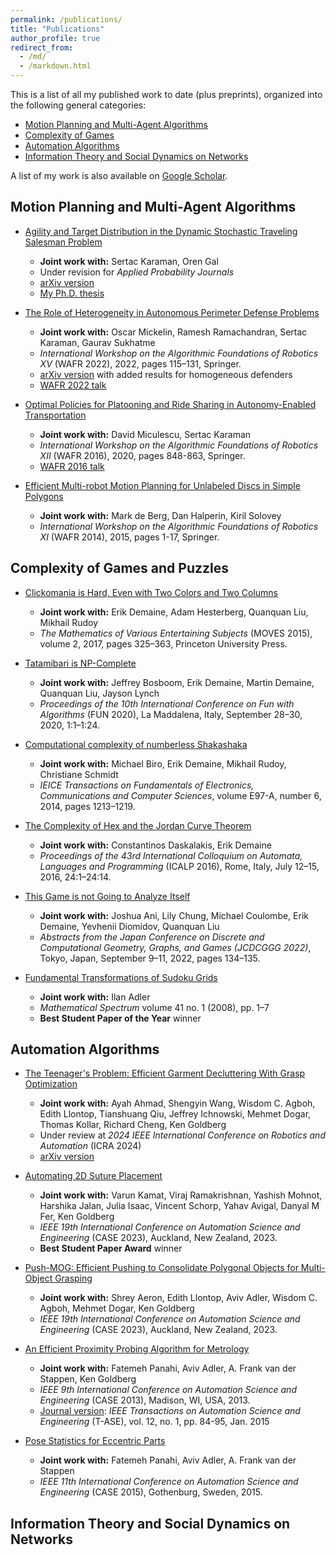 ```yaml
---
permalink: /publications/
title: "Publications"
author_profile: true
redirect_from: 
  - /md/
  - /markdown.html
---
```


This is a list of all my published work to date (plus preprints), organized into the following general categories:
* <a href="#mp_ma_algs">Motion Planning and Multi-Agent Algorithms</a>
* <a href="#complexity_of_games">Complexity of Games</a>
* <a href="#automation_algorithms">Automation Algorithms</a>
* <a href="#information_networks">Information Theory and Social Dynamics on Networks</a>

A list of my work is also available on [Google Scholar](https://scholar.google.nl/citations?user=_fFmB3oAAAAJ&hl=en).


## Motion Planning and Multi-Agent Algorithms<a id="mp_ma_algs"> </a>

* [Agility and Target Distribution in the Dynamic Stochastic Traveling Salesman Problem](https://aadler1561.github.io/files/mp_ma_algs/dynamic_tsp.pdf)
  * <b>Joint work with:</b> Sertac Karaman, Oren Gal
  * Under revision for <i>Applied Probability Journals</i>
  * [arXiv version](https://arxiv.org/abs/2302.00243)
  * [My Ph.D. thesis](https://dspace.mit.edu/bitstream/handle/1721.1/150313/Adler-adlera-PhD-EECS-2023-thesis.pdf?sequence=1)

* [The Role of Heterogeneity in Autonomous Perimeter Defense Problems](https://aadler1561.github.io/files/mp_ma_algs/heterogeneity.pdf)
  * <b>Joint work with:</b> Oscar Mickelin, Ramesh Ramachandran, Sertac Karaman, Gaurav Sukhatme
  * <i>International Workshop on the Algorithmic Foundations of Robotics XV</i> (WAFR 2022), 2022, pages 115–131, Springer.
  * [arXiv version](https://arxiv.org/abs/2202.10433) with added results for homogeneous defenders
  * [WAFR 2022 talk](https://www.youtube.com/watch?v=ZNBNyxomC6A&t=3172s)


* [Optimal Policies for Platooning and Ride Sharing in Autonomy-Enabled Transportation](https://aadler1561.github.io/files/mp_ma_algs/platooning.pdf)
  * <b>Joint work with:</b> David Miculescu, Sertac Karaman
  * <i>International Workshop on the Algorithmic Foundations of Robotics XII</i> (WAFR 2016), 2020, pages 848-863, Springer.
  * [WAFR 2016 talk](https://www.youtube.com/watch?v=OI67KTwkB54)

* [Efficient Multi-robot Motion Planning for Unlabeled Discs in Simple Polygons](https://aadler1561.github.io/files/mp_ma_algs/unlabeled_mrmp.pdf)
  * <b>Joint work with:</b> Mark de Berg, Dan Halperin, Kiril Solovey
  * <i>International Workshop on the Algorithmic Foundations of Robotics XI</i> (WAFR 2014), 2015, pages 1-17, Springer.


## Complexity of Games and Puzzles<a id="complexity_of_games"> </a>

* [Clickomania is Hard, Even with Two Colors and Two Columns](https://aadler1561.github.io/files/complexity_games/clickomania.pdf)
  * <b>Joint work with:</b> Erik Demaine, Adam Hesterberg, Quanquan Liu, Mikhail Rudoy
  * <i> The Mathematics of Various Entertaining Subjects</i> (MOVES 2015), volume 2, 2017, pages 325–363, Princeton University Press.

* [Tatamibari is NP-Complete](https://aadler1561.github.io/files/complexity_games/tatamibari.pdf)
  * <b>Joint work with:</b> Jeffrey Bosboom, Erik Demaine, Martin Demaine, Quanquan Liu, Jayson Lynch
  * <i>Proceedings of the 10th International Conference on Fun with Algorithms</i> (FUN 2020), La Maddalena, Italy, September 28–30, 2020, 1:1–1:24.

* [Computational complexity of numberless Shakashaka](https://aadler1561.github.io/files/complexity_games/shakashaka.pdf)
  * <b>Joint work with:</b> Michael Biro, Erik Demaine, Mikhail Rudoy, Christiane Schmidt
  * <i>IEICE Transactions on Fundamentals of Electronics, Communications and Computer Sciences</i>, volume E97-A, number 6, 2014, pages 1213–1219.

* [The Complexity of Hex and the Jordan Curve Theorem](https://aadler1561.github.io/files/complexity_games/hex.pdf)
  * <b>Joint work with:</b> Constantinos Daskalakis, Erik Demaine
  * <i>Proceedings of the 43rd International Colloquium on Automata, Languages and Programming</i> (ICALP 2016), Rome, Italy, July 12–15, 2016, 24:1–24:14.

* [This Game is not Going to Analyze Itself](https://aadler1561.github.io/files/complexity_games/this_game_is_not_going_to_analyze_itself.pdf)
  * <b>Joint work with:</b> Joshua Ani, Lily Chung, Michael Coulombe, Erik Demaine, Yevhenii Diomidov, Quanquan Liu
  * <i>Abstracts from the Japan Conference on Discrete and Computational Geometry, Graphs, and Games (JCDCGGG 2022)</i>, Tokyo, Japan, September 9–11, 2022, pages 134–135.

* [Fundamental Transformations of Sudoku Grids](https://aadler1561.github.io/files/complexity_games/sudoku_grids.pdf)
  * <b>Joint work with:</b> Ilan Adler
  * <i>Mathematical Spectrum</i> volume 41 no. 1 (2008), pp. 1–7
  * <b>Best Student Paper of the Year</b> winner


## Automation Algorithms<a id="automation_algorithms"> </a>

* [The Teenager's Problem: Efficient Garment Decluttering With Grasp Optimization](https://aadler1561.github.io/files/automation/teenagers.pdf)
  * <b>Joint work with:</b> Ayah Ahmad, Shengyin Wang, Wisdom C. Agboh, Edith Llontop, Tianshuang Qiu, Jeffrey Ichnowski, Mehmet Dogar, Thomas Kollar, Richard Cheng, Ken Goldberg
  * Under review at <i>2024 IEEE International Conference on Robotics and Automation</i> (ICRA 2024)
  * [arXiv version](https://arxiv.org/abs/2310.16951)

* [Automating 2D Suture Placement](https://aadler1561.github.io/files/automation/suture_placement.pdf)
  * <b>Joint work with:</b> Varun Kamat, Viraj Ramakrishnan, Yashish Mohnot, Harshika Jalan, Julia Isaac, Vincent Schorp, Yahav Avigal, Danyal M Fer, Ken Goldberg
  * <i>IEEE 19th International Conference on Automation Science and Engineering</i> (CASE 2023), Auckland, New Zealand, 2023.
  * <b>Best Student Paper Award</b> winner

* [Push-MOG: Efficient Pushing to Consolidate Polygonal Objects for Multi-Object Grasping](https://aadler1561.github.io/files/automation/push_mog.pdf)
  * <b>Joint work with:</b> Shrey Aeron, Edith Llontop, Aviv Adler, Wisdom C. Agboh, Mehmet Dogar, Ken Goldberg
  * <i>IEEE 19th International Conference on Automation Science and Engineering</i> (CASE 2023), Auckland, New Zealand, 2023.

* [An Efficient Proximity Probing Algorithm for Metrology](https://aadler1561.github.io/files/automation/proximity_probing.pdf)
  * <b>Joint work with:</b> Fatemeh Panahi, Aviv Adler, A. Frank van der Stappen, Ken Goldberg
  * <i>IEEE 9th International Conference on Automation Science and Engineering</i> (CASE 2013), Madison, WI, USA, 2013.
  * [Journal version](https://aadler1561.github.io/files/automation/proximity_probing_journal.pdf): <i>IEEE Transactions on Automation Science and Engineering</i> (T-ASE), vol. 12, no. 1, pp. 84-95, Jan. 2015

* [Pose Statistics for Eccentric Parts](https://aadler1561.github.io/files/automation/pose_statistics.pdf)
  * <b>Joint work with:</b> Fatemeh Panahi, Aviv Adler, A. Frank van der Stappen
  * <i>IEEE 11th International Conference on Automation Science and Engineering</i> (CASE 2015), Gothenburg, Sweden, 2015.


## Information Theory and Social Dynamics on Networks<a id="information_networks"> </a>

